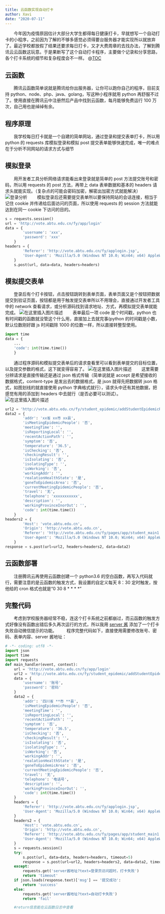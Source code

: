 ```yaml
---
title: 云函数实现自动打卡
author: Xavi
date: "2020-07-11"
---
```


&emsp;&emsp;今年因为疫情原因估计大部分大学生都得每日健康打卡，早就想写一个自动打卡的小程序，之前因为了解的不够多感觉必须得要台服务器才能实现所以就放弃了。最近学校都放假了结果还要求每日打卡，又才大费周章的去找办法，了解到腾讯云云函数这玩意。于是果断写了这个自动打卡程序，主要做个记录和分享思路，各个打卡系统的细节和复杂程度会不一样。
@[TOC](目录)

## 云函数

&emsp;&emsp;腾讯云函数简单说就是腾讯给你出服务器，让你可以跑你自己的程序，目前支持 python、node、php、java、golang，写这种小程序就用 python 再舒服不过了。使用直接在腾讯云中注册然后产品中找到云函数，每月能够免费运行 100 万次，自己用也是绰绰有余。

## 程序原理

&emsp;&emsp;我学校每日打卡就是一个自建的简单网站，通过登录和提交表单打卡，所以用 python 的 requests 库模拟登录和模拟 post 提交表单能够快速完成，唯一的难点在于分析不同网站的请求方式与细节

## 模拟登录

&emsp;&emsp;用开发者工具分析网络请求能看出来登录就是简单的 post 方法提交账号和密码，所以用 requests 的 post 方法，再带上 data 表单数据和基本的 headers 请求头就能实现。（复杂点的可能会密码加密，解密出加密方式就能解决）
![登录分析](https://img-blog.csdnimg.cn/20200711152505876.png?x-oss-process=image/watermark,type_ZmFuZ3poZW5naGVpdGk,shadow_10,text_aHR0cHM6Ly9ibG9nLmNzZG4ubmV0L3dlaXhpbl80MjYxMDI2MA==,size_16,color_FFFFFF,t_70)
&emsp;&emsp;模拟登录后还需要提交表单所以要保持网站的会话连接，相当于记住 cookie 并传递给后面访问的页面，所以使用 requests 的 session 方法就能达到在同一 cookie 下访问的目的。

```python
s = requests.session()
url = 'http://vote.abtu.edu.cn/fy/app/login'
data = {
        'username': 'xxx',
        'password': 'xxx'
    }
headers = {
        'Referer': 'http://vote.abtu.edu.cn/fy/applogin.jsp',
        'User-Agent': 'Mozilla/5.0 (Windows NT 10.0; Win64; x64) AppleWebKit/537.36 (KHTML, like Gecko) Chrome/81.0.4044.129 Safari/537.36'
    }
    s.post(url, data=data, headers=headers)
```

## 模拟提交表单

&emsp;&emsp;登录后有个打卡按钮，点击按钮跳转到表单页面，表单页面又是个按钮把数据提交到验证页面，按钮都是用于触发提交表单所以不用理会，直接通过开发者工具中的 network 查看请求，或分析源码找到请求地址、方式，再模拟提交表单就能完成。
![在这里插入图片描述](https://img-blog.csdnimg.cn/2020071115444259.png?x-oss-process=image/watermark,type_ZmFuZ3poZW5naGVpdGk,shadow_10,text_aHR0cHM6Ly9ibG9nLmNzZG4ubmV0L3dlaXhpbl80MjYxMDI2MA==,size_16,color_FFFFFF,t_70)
&emsp;&emsp;表单最后一项 code 是个时间戳，python 也有时间戳的函数就没管这个什么用，直接加上去就完事(python 的时间戳是小数，默认位数刚好跟 js 时间戳除 1000 的位数一样，所以直接转整型使用。

```python
import time
data = {
	...
	'code': int(time.time())
	}
```

&emsp;&emsp;通过程序源码和模拟提交表单后的请求查看里可以看到表单提交的目标位置，以及提交参数的格式，这下就变得容易了。
![在这里插入图片描述](https://img-blog.csdnimg.cn/2020071116430537.png?x-oss-process=image/watermark,type_ZmFuZ3poZW5naGVpdGk,shadow_10,text_aHR0cHM6Ly9ibG9nLmNzZG4ubmV0L3dlaXhpbl80MjYxMDI2MA==,size_16,color_FFFFFF,t_70)
&emsp;&emsp;这里需要分辨请求是直接传输还是通过 json 格式传输（简单说就是 accept 是希望接收的数据格式，content-type 是发出去的数据格式，是 json 就得先把数据转 json 格式，如图划线的就直接使用 python 字典格式就行），请求头中还有其他数据，把感觉有用的添加到 headers 中去就行（是否必要可以测试）。
![在这里插入图片描述](https://img-blog.csdnimg.cn/20200711155614896.png?x-oss-process=image/watermark,type_ZmFuZ3poZW5naGVpdGk,shadow_10,text_aHR0cHM6Ly9ibG9nLmNzZG4ubmV0L3dlaXhpbl80MjYxMDI2MA==,size_16,color_FFFFFF,t_70)

```python
url2 = 'http://vote.abtu.edu.cn/fy/student_epidemic/addStudentEpidemicRecord'
data2 = {
        'addr': 'xx省 xx市 xx县',
        'isMeetingEpidemicPeople': '否',
        'meetingTime': '',
        'isReportingLocal': '',
        'recentActionPath': '',
        'symptom': '否',
        'temperature': '36.5',
        'isChecking': '否',
        'checkingResult': '',
        'isIsolating': '否',
        'isolatingType': '',
        'isWorking': '否',
        'workingAddr': '',
        'realationHealthState': '是',
        'goneToEpidemicArea': '否',
        'currentMeetingEpidemicPeople': '否',
        'travel': '无',
        'telephone': 'xxxxxxxxxxx',
        'description': '',
        'workingProvinceInorOut': '',
        'code': int(time.time())
    }
headers2 = {
        'Host': 'vote.abtu.edu.cn',
        'Origin': 'http://vote.abtu.edu.cn',
        'Referer': 'http://vote.abtu.edu.cn/fy/pages/app/student_main1.jsp',
        'User-Agent': 'Mozilla/5.0 (Windows NT 10.0; Win64; x64) AppleWebKit/537.36 (KHTML, like Gecko) Chrome/81.0.4044.129 Safari/537.36'
    }
response = s.post(url=url2, headers=headers2, data=data2)
```

## 云函数部署

&emsp;&emsp;注册腾讯云再使用云函数创建一个 python3.6 的空白函数，再写入代码就行，需要注意的是云函数的触发方式，我设置的自定义每天 8：30 定时触发，按他给的 cron 格式也就是“0 30 8 \* \* \* \*”

## 完整代码

&emsp;&emsp;考虑到学校服务器经常不稳，连这个打卡系统之前都崩过，而云函数的触发方式好像没有函数出错后多久再次运行的方式，所以我用 [server 酱](http://sc.ftqq.com/3.version) 添加了一个打卡失败自动微信提示的功能。
&emsp;&emsp;程序完整代码如下，直接使用需要修改账号、密码、表单内容、server 酱地址：

```python
# -*- coding: utf8 -*-
import json
import time
import requests
def main_handler(event, context):
    url = 'http://vote.abtu.edu.cn/fy/app/login'
    url2 = 'http://vote.abtu.edu.cn/fy/student_epidemic/addStudentEpidemicRecord'
    data = {
        'username': '账号',
        'password': '密码'
    }
    data2 = {
        'addr': '四川省 **市 **县',
        'isMeetingEpidemicPeople': '否',
        'meetingTime': '',
        'isReportingLocal': '',
        'recentActionPath': '',
        'symptom': '否',
        'temperature': '36.5',
        'isChecking': '否',
        'checkingResult': '',
        'isIsolating': '否',
        'isolatingType': '',
        'isWorking': '否',
        'workingAddr': '',
        'realationHealthState': '是',
        'goneToEpidemicArea': '否',
        'currentMeetingEpidemicPeople': '否',
        'travel': '无',
        'telephone': '电话号',
        'description': '',
        'workingProvinceInorOut': '',
        'code': int(time.time())
    }
    headers = {
        'Referer': 'http://vote.abtu.edu.cn/fy/applogin.jsp',
        'User-Agent': 'Mozilla/5.0 (Windows NT 10.0; Win64; x64) AppleWebKit/537.36 (KHTML, like Gecko) Chrome/81.0.4044.129 Safari/537.36'
    }
    headers2 = {
        'Host': 'vote.abtu.edu.cn',
        'Origin': 'http://vote.abtu.edu.cn',
        'Referer': 'http://vote.abtu.edu.cn/fy/pages/app/student_main1.jsp',
        'User-Agent': 'Mozilla/5.0 (Windows NT 10.0; Win64; x64) AppleWebKit/537.36 (KHTML, like Gecko) Chrome/81.0.4044.129 Safari/537.36'
    }
    s = requests.session()
    try:
        s.post(url, data=data, headers=headers, timeout=5)
        response = s.post(url=url2, headers=headers2, data=data2, timeout=5)
    except:
        requests.get('server酱地址?text=登录页访问超时，打卡失败')
        return 'timeout'
    if json.loads(response.text)['msg'] == '提交成功':
        return 'success'
    else:
        requests.get('server酱地址?text=自动打卡失败')
        return 'fail'

    #return信息能在云函数日志中查看
```
